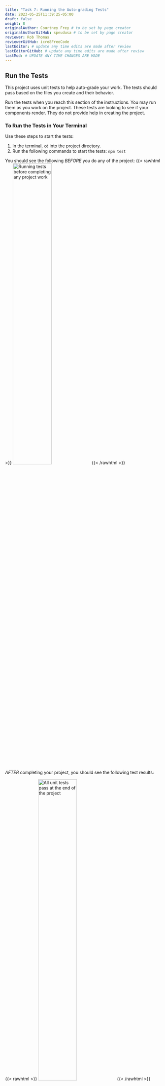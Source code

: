 ```yaml
---
title: "Task 7: Running the Auto-grading Tests"
date: 2023-05-25T11:39:25-05:00
draft: false
weight: 8
originalAuthor: Courtney Frey # to be set by page creator
originalAuthorGitHub: speudusa # to be set by page creator
reviewer: Rob Thomas
reviewerGitHub: icre8FreeCode
lastEditor: # update any time edits are made after review
lastEditorGitHub: # update any time edits are made after review
lastMod: # UPDATE ANY TIME CHANGES ARE MADE
---
```


## Run the Tests

This project uses unit tests to help auto-grade your work. The tests should pass based on the 
files you create and their behavior.


Run the tests when you reach this section of the instructions. You may run them as you work on the project. These tests are looking to see if your components render. They do not provide help in creating the project.

### To Run the Tests in Your Terminal
Use these steps to start the tests:

1. In the terminal, `cd` into the project directory.
1. Run the following commands to start the tests: `npm test`

You should see the following _BEFORE_ you do any of the project:
{{< rawhtml >}}
   <img src="images/starting-unit-tests.png" alt="Running tests before completing any project work" width=50% />
{{< /rawhtml >}}

_AFTER_ completing your project, you should see the following test results:

{{< rawhtml >}}
   <img src="images/passing-unit-tests.png" alt="All unit tests pass at the end of the project" width=50% />
{{< /rawhtml >}}


### Testing Information

`"Final App function should contain a BANNER with title"` tests verify that you created a `Banner` component and it contains a title of sorts.  In this case, it says "Orbit Report"

`"Final App function should contain 4 BUTTONS: Low, Medium, High, and All Orbits"` tests verify the behavior of your application.  The buttons will not render in the `App` function if you don't code them properly.

`"Final App function should contain TABLE with values in both headers and cells"` tests use a testing data set to check the behavior of your table.  The test data is passed, and should be rendered into the table correctly using your `map` functions.

## Troubleshooting Vitest

Vite uses [Vitest](http://localhost:8081/devdocs_en_vitest_2025-01/index) for testing React applications. It should already be part of your project. Vitest is configured in such a way that the tests are the exact same for Vitest and Jest, but it runs slightly differently and will have different output.

1. If you are not able to get the tests to run, make sure you are running the command inside the project repo. 

1. Vitest will wait for you to change a file before re-running any tests. If you are trying to make changes and the tests aren't re-running, check that you have saved those changes and exit Vitest with either `q` or `Ctrl+C` and run `npm test` to restart.


